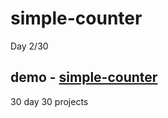 # simple-counter
Day 2/30

demo - [simple-counter](https://therealgeekfruit.github.io/simple-counter)
---
30 day 30 projects
